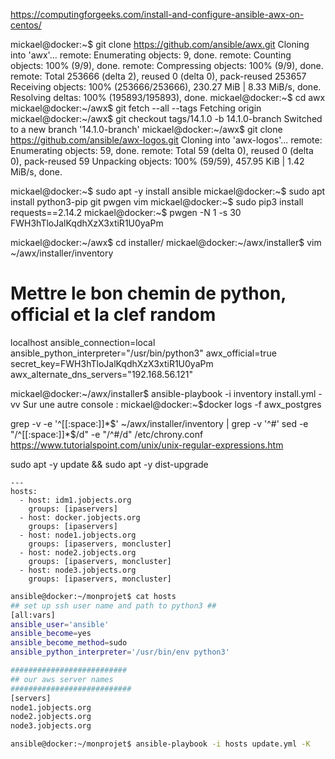 https://computingforgeeks.com/install-and-configure-ansible-awx-on-centos/

mickael@docker:~$ git clone https://github.com/ansible/awx.git
Cloning into 'awx'...
remote: Enumerating objects: 9, done.
remote: Counting objects: 100% (9/9), done.
remote: Compressing objects: 100% (9/9), done.
remote: Total 253666 (delta 2), reused 0 (delta 0), pack-reused 253657
Receiving objects: 100% (253666/253666), 230.27 MiB | 8.33 MiB/s, done.
Resolving deltas: 100% (195893/195893), done.
mickael@docker:~$ cd awx
mickael@docker:~/awx$ git fetch --all --tags
Fetching origin
mickael@docker:~/awx$ git checkout tags/14.1.0 -b 14.1.0-branch
Switched to a new branch '14.1.0-branch'
mickael@docker:~/awx$ git clone https://github.com/ansible/awx-logos.git
Cloning into 'awx-logos'...
remote: Enumerating objects: 59, done.
remote: Total 59 (delta 0), reused 0 (delta 0), pack-reused 59
Unpacking objects: 100% (59/59), 457.95 KiB | 1.42 MiB/s, done.

mickael@docker:~$ sudo apt -y install ansible
mickael@docker:~$ sudo apt install python3-pip git pwgen vim
mickael@docker:~$ sudo pip3 install requests==2.14.2
mickael@docker:~$ pwgen -N 1 -s 30
FWH3hTloJalKqdhXzX3xtiR1U0yaPm

mickael@docker:~/awx$ cd installer/
mickael@docker:~/awx/installer$ vim ~/awx/installer/inventory
# Mettre le bon chemin de python, official et la clef random
localhost ansible_connection=local ansible_python_interpreter="/usr/bin/python3"
awx_official=true
secret_key=FWH3hTloJalKqdhXzX3xtiR1U0yaPm
awx_alternate_dns_servers="192.168.56.121"

mickael@docker:~/awx/installer$ ansible-playbook -i inventory install.yml -vv
Sur une autre console :
mickael@docker:~$docker logs -f awx_postgres

grep -v -e '^[[:space:]]*$' ~/awx/installer/inventory | grep -v '^#'
sed -e "/^[[:space:]]*$/d" -e "/^#/d" /etc/chrony.conf
https://www.tutorialspoint.com/unix/unix-regular-expressions.htm

sudo apt -y update && sudo apt -y dist-upgrade

~~~text
---
hosts:
  - host: idm1.jobjects.org
    groups: [ipaservers]
  - host: docker.jobjects.org
    groups: [ipaservers]
  - host: node1.jobjects.org
    groups: [ipaservers, moncluster]
  - host: node2.jobjects.org
    groups: [ipaservers, moncluster]
  - host: node3.jobjects.org
    groups: [ipaservers, moncluster]
~~~

~~~bash
ansible@docker:~/monprojet$ cat hosts
## set up ssh user name and path to python3 ##
[all:vars]
ansible_user='ansible'
ansible_become=yes
ansible_become_method=sudo
ansible_python_interpreter='/usr/bin/env python3'

##########################
## our aws server names
###########################
[servers]
node1.jobjects.org
node2.jobjects.org
node3.jobjects.org

ansible@docker:~/monprojet$ ansible-playbook -i hosts update.yml -K
~~~
